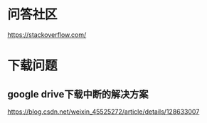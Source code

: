 # 问答社区
https://stackoverflow.com/
# 下载问题
## google drive下载中断的解决方案
https://blog.csdn.net/weixin_45525272/article/details/128633007